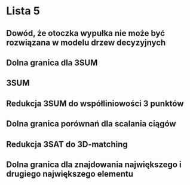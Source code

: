 # Lista 5
## Dowód, że otoczka wypułka nie może być rozwiązana w modelu drzew decyzyjnych
## Dolna granica dla 3SUM
## 3SUM
## Redukcja 3SUM do współliniowości 3 punktów
## Dolna granica porównań dla scalania ciągów
## Redukcja 3SAT do 3D-matching
## Dolna granica dla znajdowania największego i drugiego największego elementu
